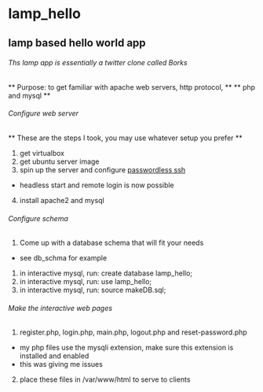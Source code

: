 # lamp_hello
## lamp based hello world app
###### Ths lamp app is essentially a twitter clone called Borks
** Purpose: to get familiar with apache web servers, http protocol, **
** php and mysql **

###### Configure web server
** These are the steps I took, you may use whatever setup you prefer **
1. get virtualbox
2. get ubuntu server image
3. spin up the server and configure [passwordless ssh](https://linuxize.com/post/how-to-setup-passwordless-ssh-login/)
- headless start and remote login is now possible
4. install apache2 and mysql

###### Configure schema
1. Come up with a database schema that will fit your needs
- see db_schma for example
1. in interactive mysql, run: create database lamp_hello;
2. in interactive mysql, run: use lamp_hello;
3. in interactive mysql, run: source makeDB.sql;

###### Make the interactive web pages
1. register.php, login.php, main.php, logout.php and reset-password.php
- my php files use the mysqli extension, make sure this extension is installed and enabled
- this was giving me issues
2. place these files in /var/www/html to serve to clients
